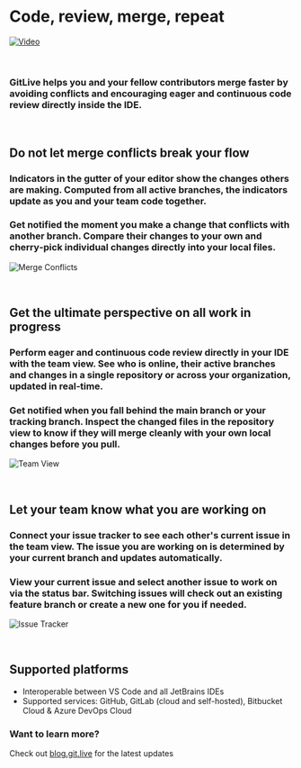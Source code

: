 # Code, review, merge, repeat

[![Video](https://uploads-ssl.webflow.com/6033cf9dce54c65d97d57571/636d19a8d7aa4aa2cb1888cf_poster-vsc.png)](https://git.live/video)

<br>

### GitLive helps you and your fellow contributors merge faster by avoiding conflicts and encouraging eager and continuous code review directly inside the IDE.

<br>

## **Do not let merge conflicts break your flow**

### **Indicators in the gutter of your editor show the changes others are making.** Computed from all active branches, the indicators update as you and your team code together.
### **Get notified the moment you make a change that conflicts with another branch.** Compare their changes to your own and cherry‑pick individual changes directly into your local files.

![Merge Conflicts](https://uploads-ssl.webflow.com/6033cf9dce54c65d97d57571/636c013af698e1cb81063bd0_MC_VSC_860x605.gif) 

<br>

## **Get the ultimate perspective on all work in progress**

### **Perform eager and continuous code review directly in your IDE with the team view.** See who is online, their active branches and changes in a single repository or across your organization, updated in real‑time.
### **Get notified when you fall behind the main branch or your tracking branch.** Inspect the changed files in the repository view to know if they will merge cleanly with your own local changes before you pull.

![Team View](https://uploads-ssl.webflow.com/6033cf9dce54c65d97d57571/636d1b95b0c59edf89f413ae_TT_VSC_860x605.gif)



<br>

## **Let your team know what you are working on**

### **Connect your issue tracker to see each other's current issue in the team view.** The issue you are working on is determined by your current branch and updates automatically.
### **View your current issue and select another issue to work on via the status bar.** Switching issues will check out an existing feature branch or create a new one for you if needed.

![Issue Tracker](https://uploads-ssl.webflow.com/6033cf9dce54c65d97d57571/636c0138cfaef237d50a93cc_IT_VSC_860x605.gif)  

<br>

## Supported platforms

*   Interoperable between VS Code and all JetBrains IDEs
*   Supported services: GitHub, GitLab (cloud and self-hosted), Bitbucket Cloud & Azure DevOps Cloud

### Want to learn more?

Check out [blog.git.live](https://blog.git.live) for the latest updates